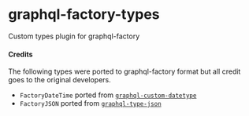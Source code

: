 # graphql-factory-types
Custom types plugin for graphql-factory

#### Credits
The following types were ported to graphql-factory format but all credit goes to the original developers.

* `FactoryDateTime` ported from [`graphql-custom-datetype`](https://github.com/soundtrackyourbrand/graphql-custom-datetype)
* `FactoryJSON` ported from [`graphql-type-json`](https://github.com/taion/graphql-type-json)

